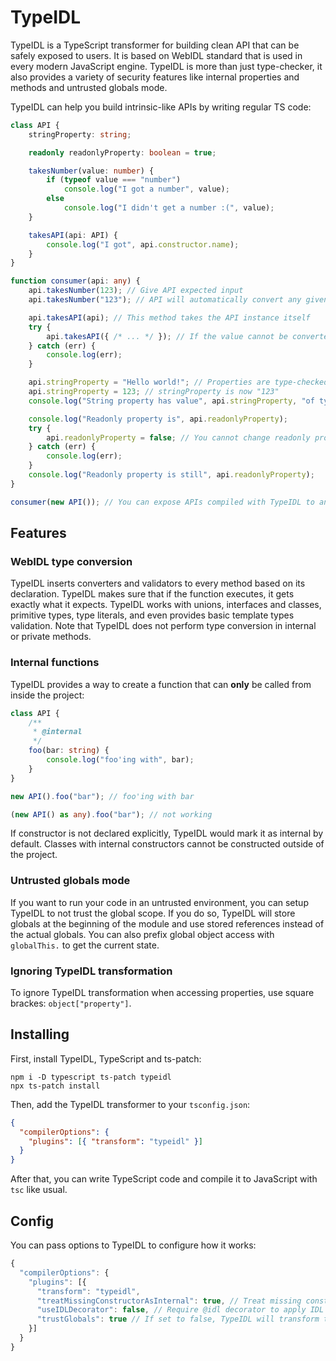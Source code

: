 # TypeIDL

TypeIDL is a TypeScript transformer for building clean API that can be safely exposed to users. It is based on WebIDL standard that is used in every modern JavaScript engine. TypeIDL is more than just type-checker, it also provides a variety of security features like internal properties and methods and untrusted globals mode.

TypeIDL can help you build intrinsic-like APIs by writing regular TS code:
```ts
class API {
    stringProperty: string;

    readonly readonlyProperty: boolean = true;

    takesNumber(value: number) {
        if (typeof value === "number")
            console.log("I got a number", value);
        else
            console.log("I didn't get a number :(", value);
    }

    takesAPI(api: API) {
        console.log("I got", api.constructor.name);
    }
}

function consumer(api: any) {
    api.takesNumber(123); // Give API expected input
    api.takesNumber("123"); // API will automatically convert any given values to corresponding types

    api.takesAPI(api); // This method takes the API instance itself
    try {
        api.takesAPI({ /* ... */ }); // If the value cannot be converted, TypeError will be thrown
    } catch (err) {
        console.log(err);
    }

    api.stringProperty = "Hello world!"; // Properties are type-checked too!
    api.stringProperty = 123; // stringProperty is now "123"
    console.log("String property has value", api.stringProperty, "of type", typeof api.stringProperty);

    console.log("Readonly property is", api.readonlyProperty);
    try {
        api.readonlyProperty = false; // You cannot change readonly properties (will throw in strict mode)
    } catch (err) {
        console.log(err);
    }
    console.log("Readonly property is still", api.readonlyProperty);
}

consumer(new API()); // You can expose APIs compiled with TypeIDL to any JS consumer code
```

## Features
### WebIDL type conversion
TypeIDL inserts converters and validators to every method based on its declaration. TypeIDL makes sure that if the function executes, it gets exactly what it expects. TypeIDL works with unions, interfaces and classes, primitive types, type literals, and even provides basic template types validation. Note that TypeIDL does not perform type conversion in internal or private methods.

### Internal functions
TypeIDL provides a way to create a function that can **only** be called from inside the project:
```ts
class API {
    /**
     * @internal
     */
    foo(bar: string) {
        console.log("foo'ing with", bar);
    }
}

new API().foo("bar"); // foo'ing with bar

(new API() as any).foo("bar"); // not working
```
If constructor is not declared explicitly, TypeIDL would mark it as internal by default. Classes with internal constructors cannot be constructed outside of the project.

### Untrusted globals mode
If you want to run your code in an untrusted environment, you can setup TypeIDL to not trust the global scope. If you do so, TypeIDL will store globals at the beginning of the module and use stored references instead of the actual globals. You can also prefix global object access with `globalThis.` to get the current state.

### Ignoring TypeIDL transformation
To ignore TypeIDL transformation when accessing properties, use square brackes: `object["property"]`.

## Installing
First, install TypeIDL, TypeScript and ts-patch:
```
npm i -D typescript ts-patch typeidl
npx ts-patch install
```
Then, add the TypeIDL transformer to your `tsconfig.json`:
```json
{
  "compilerOptions": {
    "plugins": [{ "transform": "typeidl" }]
  }
}
```
After that, you can write TypeScript code and compile it to JavaScript with `tsc` like usual.

## Config
You can pass options to TypeIDL to configure how it works:
```js
{
  "compilerOptions": {
    "plugins": [{
      "transform": "typeidl",
      "treatMissingConstructorAsInternal": true, // Treat missing constructors in IDL classes as internal
      "useIDLDecorator": false, // Require @idl decorator to apply IDL validations to classes
      "trustGlobals": true // If set to false, TypeIDL will transform the source to store globals in the module scope
    }]
  }
}
```